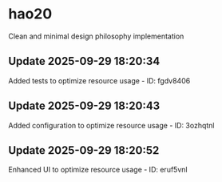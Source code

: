 # hao20
Clean and minimal design philosophy implementation

## Update 2025-09-29 18:20:34
Added tests to optimize resource usage - ID: fgdv8406


## Update 2025-09-29 18:20:43
Added configuration to optimize resource usage - ID: 3ozhqtnl


## Update 2025-09-29 18:20:52
Enhanced UI to optimize resource usage - ID: eruf5vnl

